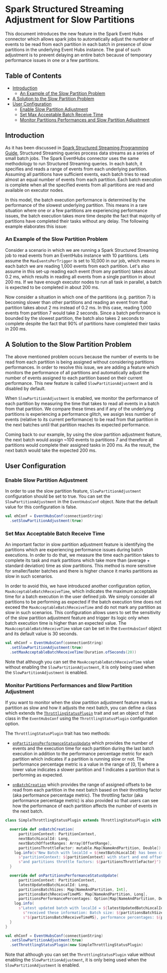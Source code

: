 # Spark Structured Streaming Adjustment for Slow Partitions

This document introduces the new feature in the Spark Event Hubs connector which allows spark jobs to automatically 
adjust the number of events to be read from each partition in each batch in presence of slow partitions in the 
underlying Event Hubs instance. The goal of such adjustment is to prevent delaying an entire batch because of temporary 
performance issues in one or a few partitions.


## Table of Contents
* [Introduction](#introduction)
  * [An Example of the Slow Partition Problem](#an-example-of-the-slow-partition-problem)
* [A Solution to the Slow Partition Problem](#a-solution-to-the-slow-partition-problem)
* [User Configuration](#user-configuration)
  * [Enable Slow Partition Adjustment](#enable-slow-partition-adjustment)
  * [Set Max Acceptable Batch Receive Time](#set-max-acceptable-batch-receive-time)
  * [Monitor Partitions Performances and Slow Partition Adjustment](#monitor-partitions-performances-and-slow-partition-adjustment)


## Introduction

As it has been discussed in [Spark Structured Streaming Programming Guide](http://spark.apache.org/docs/latest/structured-streaming-programming-guide.html), 
Structured Streaming queries process data streams as a series of small batch jobs. The Spark EventHubs connector uses 
the same methodology to run Structured Streaming queries. In each batch, it specifies and reads a range of events from 
each underlying partition. Assuming all partitions have sufficient events, each batch tries to read almost an equal 
number of events from each partition. Each batch execution is complete when all the specified events from all partitions 
are read and available on executor nodes.

In this model, the batch execution performance is determined by the performance of the slowest underlying partition. 
This means in a rare situation where one or a few partitions are experiencing performance issues, the batch execution 
takes more time despite the fact that majority of partitions have completed their tasks without any delay.
The following example elaborates this issue:


### An Example of the Slow Partition Problem

Consider a scenario in which we are running a Spark Structured Streaming job to read events from an EventHubs instance 
with 10 partitions. Lets assume the `MaxEventsPerTrigger` is set to 10,000 in our job, which means in each batch we are 
reading 1,000 events from each partition. Let's also assume in this set-up reading each event (from any partition) 
takes about 0.2 ms, which results in reading all events from a single partition in about 200 ms. If we have enough 
executor nodes to run all task in parallel, a batch is expected to be completed in about 200 ms.

Now consider a situation in which one of the partitions (e.g. partition 7) is becoming slower than other partitions and 
reading an event from that partition takes about 2 ms instead of 0.2 ms. In this case, reading 1,000 events from 
partition 7 would take 2 seconds. Since a batch performance is bounded by the slowest partition, the batch also takes 
2 seconds to complete despite the fact that 90% of partitions have completed their tasks in 200 ms.


## A Solution to the Slow Partition Problem

The above mentioned problem occurs because the number of events to be read from each partition is being assigned 
without considering partitions performances. In order to resolve this issue, we are adding a feature which monitors 
the performance of all partitions and automatically adjust the number of events assigned to each partition based on 
their current performance. This new feature is called `SlowPartitionAdjustment` and is disabled by default.
 
When `SlowPartitionAdjustment` is enabled, we monitor the performance of each partition by measuring the time that 
takes to read all events in a batch from that partition. We compare these times and if any of the underlying partitions 
is experiencing a performance glitch, we assign less number of events (relative to its current performance) to be read 
from that partition in the next batches until that partition reaches its expected performance.

Coming back to our example, by using the slow partition adjustment feature, the next batch would assign ~100 events to 
partitions 7 and therefore all partitions would complete their assigned tasks in 200 ms. As the result, the next batch 
would take the expected 200 ms. 


## User Configuration

### Enable Slow Partition Adjustment

In order to use the slow partition feature, `SlowPartitionAdjustment` configuration should be set to true. You can set 
the `SlowPartitionAdjustment` in the `EventHubsConf` object. Note that the default value for this configuration is false.

```scala
val ehConf = EventHubsConf(connectionString)
  .setSlowPartitionAdjustment(true)
```

### Set Max Acceptable Batch Receive Time

An important factor in slow partition adjustment feature is identifying the partitions which are experiencing 
performance issues during batch executions. In order to do that, we measure the time each partition takes to complete 
its task and mark partitions which take more than (average + standard deviation) time as slow partitions. This method 
is more sensitive for smaller/faster batches and there is higher chance it marks partitions as slow in such scenarios. 

In order to avoid this, we have introduced another configuration option, `MaxAcceptableBatchReceiveTime`, which 
indicates the maximum acceptable time for a batch execution in the user defined job. We simply consider all partitions 
to be performing as expected if the batch execution time does not exceed the `MaxAcceptableBatchReceiveTime` and do not 
mark any partition as slow in such scenarios. This configuration allows users to set the sensitivity of the slow 
partition adjustment feature and trigger its logic only when batch execution time is higher than an expected value. 
The `MaxAcceptableBatchReceiveTime` value can be set in the `EventHubsConf` object and its default value is 30 seconds.

```scala
val ehConf = EventHubsConf(connectionString)
  .setSlowPartitionAdjustment(true)
  .setMaxAcceptableBatchReceiveTime(Duration.ofSeconds(20))
```

Note that although you can set the `MaxAcceptableBatchReceiveTime` value without enabling the `SlowPartitionAdjustment`, 
it is only being used when the `SlowPartitionAdjustment` is enabled.

### Monitor Partitions Performances and Slow Partition Adjustment

If you want to monitor when the slow partition adjustment feature marks a partition as slow and how it adjusts the next 
batch, you can define a class which extends the 
[`ThrottlingStatusPlugin`](../core/src/main/scala/org/apache/spark/eventhubs/utils/ThrottlingStatusPlugin.scala) 
trait and set an object of that class in the `EventHubsConf` using the `ThrottlingStatusPlugin` configuration option.

The `ThrottlingStatusPlugin` trait has two methods:

- [`onPartitionsPerformanceStatusUpdate`](../core/src/main/scala/org/apache/spark/eventhubs/utils/ThrottlingStatusPlugin.scala#L31) 
which provides the number of events and the execution time for each partition during the last batch execution in 
addition to the performance percentage metric for each partition which indicates if a partition is running slow or not. 
The performance percentage metric is a value in the range of [0, 1] where a lower value indicates a slower partition 
and 1 indicates a partition that is performing as expected.

- [`onBatchCreation`](../core/src/main/scala/org/apache/spark/eventhubs/utils/ThrottlingStatusPlugin.scala#L27) which 
provides the range of assigned offsets to be read from each partition in the next batch based on their throttling factor 
(aka performance percentage metric). The throttling factor (aka performance percentage metric) is also provided so that 
users can see how the performance of each partition affects the number of events in the next batch.


```scala
class SimpleThrottlingStatusPlugin extends ThrottlingStatusPlugin with Logging {

  override def onBatchCreation(
      partitionContext: PartitionContext,
      nextBatchLocalId: Long,
      nextBatchOffsetRanges: Array[OffsetRange],
      partitionsThrottleFactor: mutable.Map[NameAndPartition, Double]): Unit = {
    log.info(s"New Batch with localId = ${nextBatchLocalId} has been created for " +
      s"partitionContext: ${partitionContext} with start and end offsets: ${nextBatchOffsetRanges} " +
      s"and partitions throttle factors: ${partitionsThrottleFactor}")
  }

  override def onPartitionsPerformanceStatusUpdate(
      partitionContext: PartitionContext,
      latestUpdatedBatchLocalId: Long,
      partitionsBatchSizes: Map[NameAndPartition, Int],
      partitionsBatchReceiveTimeMS: Map[NameAndPartition, Long],
      partitionsPerformancePercentages: Option[Map[NameAndPartition, Double]]): Unit = {
    log.info(
      s"Latest updated batch with localId = ${latestUpdatedBatchLocalId}  for partitionContext: ${partitionContext} " +
        s"received these information: Batch size: ${partitionsBatchSizes}, batch receive times in ms: " +
        s"${partitionsBatchReceiveTimeMS}, performance percentages: ${partitionsPerformancePercentages}.")
  }
}

val ehConf = EventHubsConf(connectionString)
  .setSlowPartitionAdjustment(true)
  .setThrottlingStatusPlugin(new SimpleThrottlingStatusPlugin)
```

Note that although you can set the `ThrottlingStatusPlugin` value without enabling the `SlowPartitionAdjustment`, it is 
only being used when the `SlowPartitionAdjustment` is enabled.